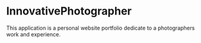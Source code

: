 # InnovativePhotographer
This application is a personal website portfolio dedicate to a photographers work and experience.
